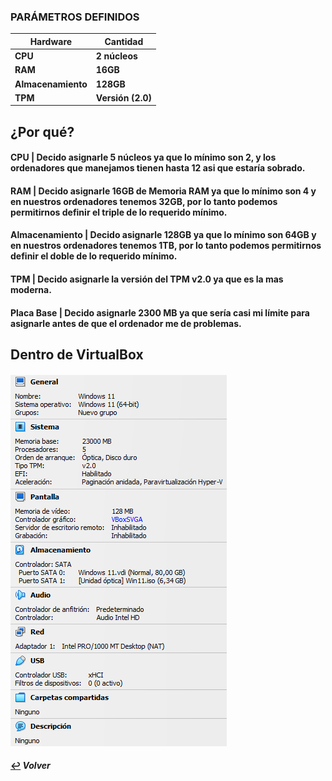 ### **PARÁMETROS DEFINIDOS**
| **Hardware** | **Cantidad** |
|--------------------|------------|
| **CPU** | **2 núcleos** |
| **RAM** | **16GB** |
| **Almacenamiento** | **128GB** |
| **TPM** | **Versión (2.0)**|

###

## **¿Por qué?**

#### **CPU | Decido asignarle 5 núcleos ya que lo mínimo son 2, y los ordenadores que manejamos tienen hasta 12 asi que estaría sobrado.**

#### **RAM | Decido asignarle 16GB de Memoria RAM ya que lo mínimo son 4 y en nuestros ordenadores tenemos 32GB, por lo tanto podemos permitirnos definir el triple de lo requerido mínimo.**

#### **Almacenamiento | Decido asignarle 128GB ya que lo mínimo son 64GB y en nuestros ordenadores tenemos 1TB, por lo tanto podemos permitirnos definir el doble de lo requerido mínimo.**

#### **TPM | Decido asignarle la versión del TPM v2.0 ya que es la mas moderna.**

#### **Placa Base | Decido asignarle 2300 MB ya que sería casi mi límite para asignarle antes de que el ordenador me de problemas.**

## Dentro de VirtualBox
####
![img](../img/parametros.png)






#### [:leftwards_arrow_with_hook:](..) *Volver*
